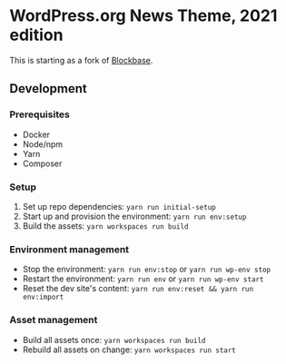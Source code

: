 # WordPress.org News Theme, 2021 edition

This is starting as a fork of [Blockbase](https://github.com/Automattic/themes/tree/trunk/blockbase).

## Development

### Prerequisites

* Docker
* Node/npm
* Yarn
* Composer

### Setup

1. Set up repo dependencies: `yarn run initial-setup`
2. Start up and provision the environment: `yarn run env:setup`
3. Build the assets: `yarn workspaces run build`

### Environment management

* Stop the environment: `yarn run env:stop` or `yarn run wp-env stop`
* Restart the environment: `yarn run env` or `yarn run wp-env start`
* Reset the dev site's content: `yarn run env:reset && yarn run env:import`

### Asset management

* Build all assets once: `yarn workspaces run build`
* Rebuild all assets on change: `yarn workspaces run start`
